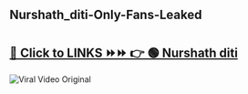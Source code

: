 
 ## Nurshath_diti-Only-Fans-Leaked

# <h2><a href="https://clipsfans.com/Nurshath_diti&ref=git">🔗 Click to LINKS ⏩⏩ 👉 🟢 Nurshath diti </a></h2>

<a href="https://clipsfans.com/Nurshath_diti&ref=git" rel="nofollow" data-target="animated-image.originalLink"><img src="https://i.ibb.co.com/xMMVF88/686577567.gif" alt="Viral Video Original" style="max-width: 100%; display: inline-block;" data-target="animated-image.originalImage"></a>
